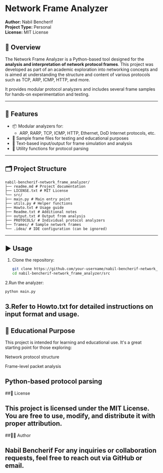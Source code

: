 # Network Frame Analyzer

**Author:** Nabil Bencherif  
**Project Type:** Personal  
**License:** MIT License

## 📘 Overview

The Network Frame Analyzer is a Python-based tool designed for the **analysis and interpretation of network protocol frames**. This project was developed as part of an academic exploration into networking concepts and is aimed at understanding the structure and content of various protocols such as TCP, ARP, ICMP, HTTP, and more.

It provides modular protocol analyzers and includes several frame samples for hands-on experimentation and testing.

---

## 🧩 Features

- 📦 Modular analyzers for:
  - ARP, RARP, TCP, ICMP, HTTP, Ethernet, DoD Internet protocols, etc.
- 📄 Sample frame files for testing and educational purposes
- 🧪 Text-based input/output for frame simulation and analysis
- 🔧 Utility functions for protocol parsing

---

## 🗂️ Project Structure
```
nabil-bencherif-network_frame_analyzer/
├── readme.md # Project documentation
├── LICENSE.txt # MIT License
└── src/
├── main.py # Main entry point
├── utils.py # Helper functions
├── Howto.txt # Usage guide
├── Readme.txt # Additional notes
├── output.txt # Output from analysis
├── PROTOCOLS/ # Individual protocol analyzers
├── Trames/ # Sample network frames
└── .idea/ # IDE configuration (can be ignored)
```
---

## ▶️ Usage

1. Clone the repository:
   ```bash
   git clone https://github.com/your-username/nabil-bencherif-network_frame_analyzer.git
   cd nabil-bencherif-network_frame_analyzer/src
2.Run the analyzer:
   ```bash
   python main.py
   ```
3.Refer to Howto.txt for detailed instructions on input format and usage.
---


## 🧠 Educational Purpose
This project is intended for learning and educational use. It's a great starting point for those exploring:

Network protocol structure

Frame-level packet analysis

Python-based protocol parsing
---
##📄 License

This project is licensed under the MIT License.
You are free to use, modify, and distribute it with proper attribution.
---
##🙋‍♂️ Author

Nabil Bencherif
For any inquiries or collaboration requests, feel free to reach out via GitHub or email.
---
